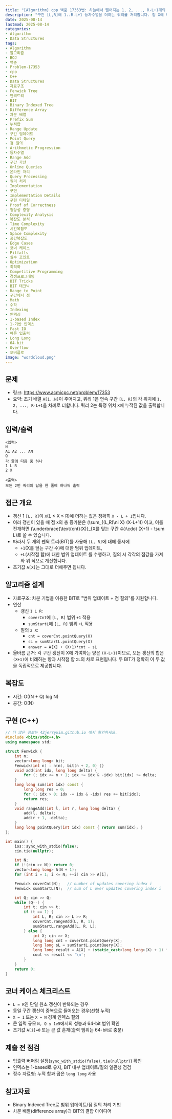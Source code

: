 ```yaml
---
title: "[Algorithm] cpp 백준 17353번: 하늘에서 떨어지는 1, 2, ..., R-L+1개의 별"
description: "구간 [L,R]에 1..R-L+1 등차수열을 더하는 쿼리를 처리합니다. 점 X에 더해지는 합은 Σ(X−L+1)=cnt·(X+1)−ΣL로 표현되므로, 두 개의 펜윅 트리(BIT)로 [L,R]에 +1, +L을 각각 범위 업데이트하고 점 질의로 합을 계산해 O((N+Q)logN)에 해결합니다."
date: 2025-08-14
lastmod: 2025-08-14
categories:
- Algorithm
- Data Structures
tags:
- Algorithm
- 알고리즘
- BOJ
- 백준
- Problem-17353
- cpp
- C++
- Data Structures
- 자료구조
- Fenwick Tree
- 펜윅트리
- BIT
- Binary Indexed Tree
- Difference Array
- 차분 배열
- Prefix Sum
- 누적합
- Range Update
- 구간 업데이트
- Point Query
- 점 질의
- Arithmetic Progression
- 등차수열
- Range Add
- 구간 가산
- Online Queries
- 온라인 처리
- Query Processing
- 쿼리 처리
- Implementation
- 구현
- Implementation Details
- 구현 디테일
- Proof of Correctness
- 정당성 증명
- Complexity Analysis
- 복잡도 분석
- Time Complexity
- 시간복잡도
- Space Complexity
- 공간복잡도
- Edge Cases
- 코너 케이스
- Pitfalls
- 실수 포인트
- Optimization
- 최적화
- Competitive Programming
- 경쟁프로그래밍
- BIT Tricks
- BIT 테크닉
- Range to Point
- 구간에서 점
- Math
- 수학
- Indexing
- 인덱싱
- 1-based Index
- 1-기반 인덱스
- Fast IO
- 빠른 입출력
- Long Long
- 64-bit
- Overflow
- 오버플로
image: "wordcloud.png"
---
```


## 문제
- 링크: https://www.acmicpc.net/problem/17353
- 요약: 초기 배열 `A[1..N]`이 주어지고, 쿼리 1은 연속 구간 `[L, R]`의 각 위치에 `1, 2, ..., R-L+1`을 차례로 더합니다. 쿼리 2는 특정 위치 `X`에 누적된 값을 출력합니다.

## 입력/출력
```
<입력>
N
A1 A2 ... AN
Q
각 줄에 다음 중 하나
1 L R
2 X

<출력>
모든 2번 쿼리의 답을 한 줄에 하나씩 출력
```

## 접근 개요
- 갱신 1 `[L, R]`이 `X`(L ≤ X ≤ R)에 더하는 값은 정확히 `X - L + 1`입니다.
- 여러 갱신이 있을 때 점 `X`의 총 증가분은 \(\sum_{(L,R)\ni X} (X-L+1)\) 이고, 이를 전개하면 \(\underbrace{\text{cnt}(X)}_{X를 덮는 구간 수}\cdot (X+1) - \sum L\)로 쓸 수 있습니다.
- 따라서 두 개의 펜윅 트리(BIT)를 사용해 `[L, R]`에 대해 동시에
  - `+1`(X를 덮는 구간 수)에 대한 범위 업데이트,
  - `+L`(시작점 합)에 대한 범위 업데이트
  를 수행하고, 질의 시 각각의 점값을 가져와 위 식으로 계산합니다.
- 초기값 `A[X]`는 그대로 더해주면 됩니다.

## 알고리즘 설계
- 자료구조: 차분 기법을 이용한 BIT로 "범위 업데이트 + 점 질의"를 지원합니다.
- 연산
  - 갱신 `1 L R`:
    - `coverCnt`에 `[L, R]` 범위 `+1` 적용
    - `sumStartL`에 `[L, R]` 범위 `+L` 적용
  - 질의 `2 X`:
    - `cnt = coverCnt.pointQuery(X)`
    - `sL = sumStartL.pointQuery(X)`
    - `answer = A[X] + (X+1)*cnt - sL`
- 올바름 근거: 각 구간 갱신이 X에 기여하는 양은 `(X-L+1)`이므로, 모든 갱신의 합은 `(X+1)`에 비례하는 항과 시작점 합 `ΣL`의 차로 표현됩니다. 두 BIT가 정확히 이 두 값을 독립적으로 제공합니다.

## 복잡도
- 시간: O((N + Q) log N)
- 공간: O(N)

## 구현 (C++)
```cpp
// 더 많은 정보는 42jerrykim.github.io 에서 확인하세요.
#include <bits/stdc++.h>
using namespace std;

struct Fenwick {
    int n;
    vector<long long> bit;
    Fenwick(int n) : n(n), bit(n + 2, 0) {}
    void add(int idx, long long delta) {
        for (; idx <= n + 1; idx += idx & -idx) bit[idx] += delta;
    }
    long long sum(int idx) const {
        long long res = 0;
        for (; idx > 0; idx -= idx & -idx) res += bit[idx];
        return res;
    }
    void rangeAdd(int l, int r, long long delta) {
        add(l, delta);
        add(r + 1, -delta);
    }
    long long pointQuery(int idx) const { return sum(idx); }
};

int main() {
    ios::sync_with_stdio(false);
    cin.tie(nullptr);

    int N;
    if (!(cin >> N)) return 0;
    vector<long long> A(N + 1);
    for (int i = 1; i <= N; ++i) cin >> A[i];

    Fenwick coverCnt(N);   // number of updates covering index i
    Fenwick sumStartL(N);  // sum of L over updates covering index i

    int Q; cin >> Q;
    while (Q--) {
        int t; cin >> t;
        if (t == 1) {
            int L, R; cin >> L >> R;
            coverCnt.rangeAdd(L, R, 1);
            sumStartL.rangeAdd(L, R, L);
        } else {
            int X; cin >> X;
            long long cnt = coverCnt.pointQuery(X);
            long long sL = sumStartL.pointQuery(X);
            long long result = A[X] + (static_cast<long long>(X) + 1) * cnt - sL;
            cout << result << '\n';
        }
    }
    return 0;
}
```

## 코너 케이스 체크리스트
- `L = R`인 단일 원소 갱신이 반복되는 경우
- 동일 구간 갱신이 중복으로 들어오는 경우(선형 누적)
- `X = 1` 또는 `X = N` 경계 인덱스 질의
- 큰 입력 규모 `N, Q ≤ 1e5`에서의 성능과 64-bit 범위 확인
- 초기값 `A[i]=0` 또는 큰 값 혼재(출력 범위는 64-bit로 충분)

## 제출 전 점검
- 입출력 버퍼링 설정(`sync_with_stdio(false)`, `tie(nullptr)`) 확인
- 인덱스는 1-based로 유지, BIT 내부 업데이트/질의 일관성 점검
- 정수 자료형: 누적 합과 곱은 `long long` 사용

## 참고자료
- Binary Indexed Tree로 범위 업데이트/점 질의 처리 기법
- 차분 배열(difference array)과 BIT의 결합 아이디어


